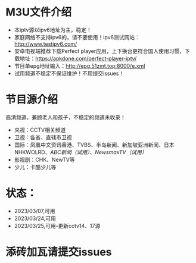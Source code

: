 # M3U文件介绍
- 本iptv源以ipv6地址为主，稳定！
- 家庭网络不支持ipv6的，请不要使用！ipv6测试网站：http://www.testipv6.com/
- 安卓电视端推荐下载Perfect player应用，上下换台更符合国人使用习惯，下载地址：https://apkdone.com/perfect-player-iptv/
- 节目单epg地址输入：http://epg.51zmt.top:8000/e.xml
- 试用频道不稳定不保证维护！不用提交issues！
# 节目源介绍
高清频道，兼顾老人和孩子，不稳定的频道未收录！
- 央视：CCTV相关频道
- 卫视：各省、直辖市卫视
- 国际：凤凰中文资讯香港、TVBS、半岛新闻、新加坡亚洲新闻、日本NHKWOLRD、*ABC新闻（试用）、NewsmaxTV（试用）*
- 影视剧：CHK、NewTV等
- 少儿：卡酷少儿等

# 状态：
- 2023/03/07,可用
- 2023/03/24,可用
- 2023/03/25,可用-更新cctv14、17源
# 添砖加瓦请提交issues
